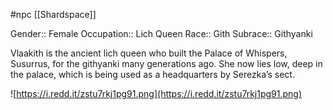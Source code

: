 #npc [[Shardspace]]

Gender:: Female
Occupation:: Lich Queen
Race:: Gith
Subrace:: Githyanki

Vlaakith is the ancient lich queen who built the Palace of Whispers, Susurrus, for the githyanki many generations ago. She now lies low, deep in the palace, which is being used as a headquarters by Serezka’s sect.

![https://i.redd.it/zstu7rkj1pg91.png](https://i.redd.it/zstu7rkj1pg91.png)